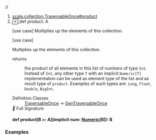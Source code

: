 //
<ol>
<li><a href="https://www.scala-lang.org/api/2.12.3/scala/collection/immutable/List.html#product:A">scala.collection.TraversableOnce#product</a></li>
<li name="scala.collection.TraversableOnce#product" visbl="pub" class="indented0 " data-isabs="false" fullcomment="yes" group="Ungrouped"> <a id="product:A"></a> <span class="permalink"> <a href="../../../scala/collection/immutable/List.html#product:A" title="Permalink"> <i class="material-icons"></i> </a> </span> <span class="modifier_kind"> <span class="modifier"></span> <span class="kind">def</span> </span> <span class="symbol"> <span class="name">product</span><span class="result">: <span class="extype" name="scala.collection.GenTraversableOnce.A">A</span></span> </span> <p class="shortcomment cmt">[use case] Multiplies up the elements of this collection.</p>
 <div class="fullcomment">
  [use case] 
  <div class="comment cmt">
   <p> Multiplies up the elements of this collection.</p>
  </div>
  <dl class="paramcmts block">
   <dt>
    returns
   </dt>
   <dd class="cmt">
    <p>the product of all elements in this list of numbers of type <code>Int</code>. Instead of <code>Int</code>, any other type <code>T</code> with an implicit <code>Numeric[T]</code> implementation can be used as element type of the list and as result type of <code>product</code>. Examples of such types are: <code>Long</code>, <code>Float</code>, <code>Double</code>, <code>BigInt</code>.</p>
   </dd>
  </dl>
  <dl class="attributes block"> 
   <dt>
    Definition Classes
   </dt>
   <dd>
    <a href="../TraversableOnce.html" class="extype" name="scala.collection.TraversableOnce">TraversableOnce</a> → 
    <a href="../GenTraversableOnce.html" class="extype" name="scala.collection.GenTraversableOnce">GenTraversableOnce</a>
   </dd>
   <div class="full-signature-block toggleContainer"> 
    <span class="toggle"> <i class="material-icons"></i> Full Signature </span> 
    <div class="hiddenContent full-signature-usecase">
     <h4 id="signature" class="signature"> <span class="modifier_kind"> <span class="modifier"></span> <span class="kind">def</span> </span> <span class="symbol"> <span class="name">product</span><span class="tparams">[<span name="B">B &gt;: <span class="extype" name="scala.collection.immutable.List.A">A</span></span>]</span><span class="params">(<span class="implicit">implicit </span><span name="num">num: <a href="../../index.html#Numeric[T]=scala.math.Numeric[T]" class="extmbr" name="scala.Numeric">Numeric</a>[<span class="extype" name="scala.collection.TraversableOnce.product.B">B</span>]</span>)</span><span class="result">: <span class="extype" name="scala.collection.TraversableOnce.product.B">B</span></span> </span> </h4>
    </div> 
   </div>
  </dl>
 </div> </li>
        </ol>


### Examples





























